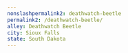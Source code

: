 ```yaml
---
﻿nonslashpermalink2: deathwatch-beetle
permalink2: /deathwatch-beetle/
alley: Deathwatch Beetle
city: Sioux Falls
state: South Dakota
---
```

